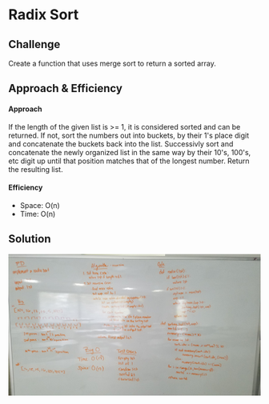 # Radix Sort


## Challenge
Create a function that uses merge sort to return a sorted array.

## Approach & Efficiency
#### Approach
If the length of the given list is >= 1, it is considered sorted and can be returned. If not, sort the numbers out into buckets, by their 1's place digit and concatenate the buckets back into the list. Successivly sort and concatenate the newly organized list in the same way by their 10's, 100's, etc digit up until that position matches that of the longest number. Return the resulting list.

#### Efficiency
- Space: O(n)
- Time: O(n)

## Solution
![merge_sort](https://github.com/EvyHaan/data-structures-and-algorithms/blob/master/code-challenges/python401/radix_sort/assets/radix_sort.jpg)